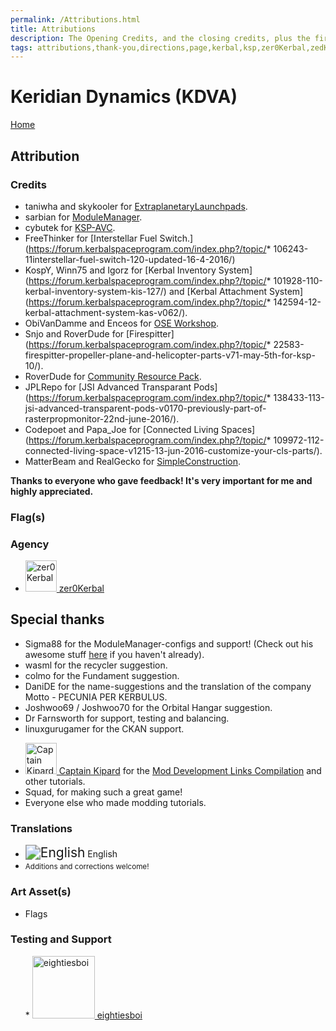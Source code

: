 ```yaml
---
permalink: /Attributions.html
title: Attributions
description: The Opening Credits, and the closing credits, plus the first of two (or is three) end credit scenes
tags: attributions,thank-you,directions,page,kerbal,ksp,zer0Kerbal,zedK
---
```


<!--
Attributions.md v1.0.7.1
Keridian Dynamics (KDVA)
created: 01 Feb 2022
updated: 03 Jun 2022
-->

<script src="https://kit.fontawesome.com/0ea5493613.js" crossorigin="anonymous"></script>
<i class="fa fa-gear fa-spin fa-3x" style="color: firebrick"></i>

# Keridian Dynamics (KDVA)

[Home](./index.md)

## Attribution

### Credits

* taniwha and skykooler for [ExtraplanetaryLaunchpads](https://forum.kerbalspaceprogram.com/threads/59545).
* sarbian for [ModuleManager](https://forum.kerbalspaceprogram.com/threads/55219).
* cybutek for [KSP-AVC](https://forum.kerbalspaceprogram.com/threads/79745).
* FreeThinker for [Interstellar Fuel Switch.](https://forum.kerbalspaceprogram.com/index.php?/topic/* 106243-11interstellar-fuel-switch-120-updated-16-4-2016/)
* KospY, Winn75 and Igorz for [Kerbal Inventory System](https://forum.kerbalspaceprogram.com/index.php?/topic/* 101928-110-kerbal-inventory-system-kis-127/) and [Kerbal Attachment System](https://forum.kerbalspaceprogram.com/index.php?/topic/* 142594-12-kerbal-attachment-system-kas-v062/).
* ObiVanDamme and Enceos for [OSE Workshop](https://forum.kerbalspaceprogram.com/index.php?/topic/97537-11-ose-workshop-kis-addon-v0130-20160426/).
* Snjo and RoverDude for [Firespitter](https://forum.kerbalspaceprogram.com/index.php?/topic/* 22583-firespitter-propeller-plane-and-helicopter-parts-v71-may-5th-for-ksp-10/).
* RoverDude for [Community Resource Pack](https://forum.kerbalspaceprogram.com/index.php?/topic/83007-113-community-resource-pack-054-new-resources/).
* JPLRepo for [JSI Advanced Transparant Pods](https://forum.kerbalspaceprogram.com/index.php?/topic/* 138433-113-jsi-advanced-transparent-pods-v0170-previously-part-of-rasterpropmonitor-22nd-june-2016/).
* Codepoet and Papa_Joe for [Connected Living Spaces](https://forum.kerbalspaceprogram.com/index.php?/topic/* 109972-112-connected-living-space-v1215-13-jun-2016-customize-your-cls-parts/).
* MatterBeam and RealGecko for [SimpleConstruction](https://forum.kerbalspaceprogram.com/index.php?/topic/131588-113-simpleconstruction-stock-rocket-building-v22/).

**Thanks to everyone who gave feedback! It's very important for me and highly appreciated.**

### Flag(s)

### Agency

<ul>
  <li><a href="(https://forum.kerbalspaceprogram.com/index.php?/profile/190933-*/)"><img border="0" alt="zer0Kerbal" src="https://kerbal-forum-uploads.s3.us-west-2.amazonaws.com/monthly_2018_08/free-clipart-hithhikers-guide-14.thumb.jpg.05fc7d1bdc37ce2bfca8923bf1e97303.jpg" width="50" height="50" > zer0Kerbal</a></li>
</ul>

## Special thanks

* Sigma88 for the ModuleManager-configs and support! (Check out his awesome stuff [here](https://forum.kerbalspaceprogram.com/threads/112095) if you haven't already).
* wasml for the recycler suggestion.
* colmo for the Fundament suggestion.
* DaniDE for the name-suggestions and the translation of the company Motto - PECUNIA PER KERBULUS.
* Joshwoo69 / Joshwoo70 for the Orbital Hangar suggestion.
* Dr Farnsworth for support, testing and balancing.
* linuxgurugamer for the CKAN support.

<ul>
  <li><a href="https://forum.kerbalspaceprogram.com/index.php?/profile/70516-captainkipard/"><img border="0" alt="Captain Kipard" src="https://kerbal-forum-uploads.s3.us-west-2.amazonaws.com/monthly_12_2015/itsame.png.3227b08e54fc9e3eaa0c6c2ad8e9ad07.thumb.png.5d3a3eb0344a23048ea58826e47b9781.png" width="50" height="50" > Captain Kipard</a> for the <a href="https://forum.kerbalspaceprogram.com/index.php?/topic/85372-*/"> Mod Development Links Compilation</a> and other tutorials.</li>
  <li>Squad, for making such a great game!</li>
  <li>Everyone else who made modding tutorials.</li>
</ul>

### Translations

<ul>
  <li><img src="https://raw.githubusercontent.com/zer0Kerbal/zer0Kerbal/master/img/EN.png " alt="English" style="zoom:150%;" /> English</li>
  <li><small>Additions and corrections welcome!</small></li>
</ul>

### Art Asset(s)

* Flags

### Testing and Support

<ul></li>
* <a href="https://forum.kerbalspaceprogram.com/index.php?/profile/133828-eightiesboi/"><img border="0" alt="eightiesboi" src="https://kerbal-forum-uploads.s3.us-west-2.amazonaws.com/monthly_2018_01/happy_velociraptor_dinosaur_greeting_cards-r918b99ab65894a198682f360e419773a_xvuak_8byvr_512.thumb.jpg.00c28897eef8a91ee74f6cb59a9bbb5f.jpg" width="100" height="100" > eightiesboi</a>
</li></ul>

<!-- links -->
[KDVA]: https://forum.kerbalspaceprogram.com/index.php?/topic/202945-*/ "Keridian Dynamics Forum Thread"

[cptkipard]: https://forum.kerbalspaceprogram.com/index.php?/profile/70516-*/ "Captain Kipard"
[zer0Kerbal]: https://forum.kerbalspaceprogram.com/index.php?/profile/190933-*/ "zer0Kerbal"

<!-- Localization -->
[lreadme]: https://github.com/zer0Kerbal/zer0Kerbal/blob/master/Localization/readme.md "Localization Readme"
[qstart]: https://github.com/zer0Kerbal/zer0Kerbal/blob/master/Localization/quickstart.md "Quickstart"

[EN]: https://raw.githubusercontent.com/zer0Kerbal/zer0Kerbal/master/img/EN.png "English"  
[BR]: https://raw.githubusercontent.com/zer0Kerbal/zer0Kerbal/master/img/BR.png "Português Brasil"
[CN]: https://raw.githubusercontent.com/zer0Kerbal/zer0Kerbal/master/img/CH.png "中文"  
[DE]: https://raw.githubusercontent.com/zer0Kerbal/zer0Kerbal/master/img/DE.png "Deutsch"  
[ES]: https://raw.githubusercontent.com/zer0Kerbal/zer0Kerbal/master/img/ES.png "Español"  
[FR]: https://raw.githubusercontent.com/zer0Kerbal/zer0Kerbal/master/img/FR.png "Français"  
[IT]: https://raw.githubusercontent.com/zer0Kerbal/zer0Kerbal/master/img/IT.png "Italiano"  
[JA]: https://raw.githubusercontent.com/zer0Kerbal/zer0Kerbal/master/img/JA.png "日本語"  
[KO]: https://raw.githubusercontent.com/zer0Kerbal/zer0Kerbal/master/img/KO.png "한국어"  
[MX]: https://raw.githubusercontent.com/zer0Kerbal/zer0Kerbal/master/img/MX.png "Mexicano Español"  
[NL]: https://raw.githubusercontent.com/zer0Kerbal/zer0Kerbal/master/img/NL.png "Dutch"  
[NO]: https://raw.githubusercontent.com/zer0Kerbal/zer0Kerbal/master/img/NO.png "Norsk"
[PO]: https://raw.githubusercontent.com/zer0Kerbal/zer0Kerbal/master/img/PO.png "Polski"  
[RU]: https://raw.githubusercontent.com/zer0Kerbal/zer0Kerbal/master/img/RU.png "Русский"  
[SW]: https://raw.githubusercontent.com/zer0Kerbal/zer0Kerbal/master/img/SW.png "Svenska"  
[TR]: https://raw.githubusercontent.com/zer0Kerbal/zer0Kerbal/master/img/TR.png "Türk"  
[TW]: https://raw.githubusercontent.com/zer0Kerbal/zer0Kerbal/master/img/TW.png "国语"

<!-- this file CC BY-ND 4.0 by zer0Kerbal -->
